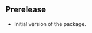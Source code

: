 <!-- Learn how to maintain this file at https://github.com/WordPress/gutenberg/tree/HEAD/packages#maintaining-changelogs. -->

## Prerelease

- Initial version of the package.
